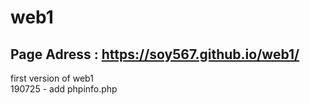 # web1 
## Page Adress : https://soy567.github.io/web1/ 
<p>
first version of web1<br>
190725 - add phpinfo.php<br>
</p>
